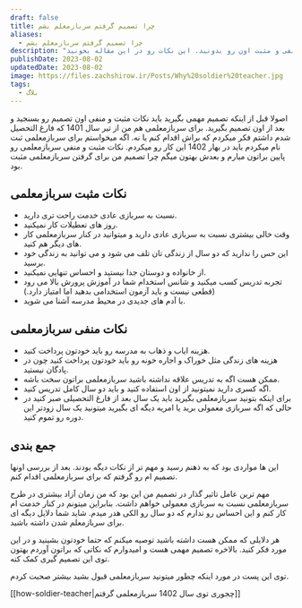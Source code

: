 ```yaml
---
draft: false
title: چرا تصمیم گرفتم سربازمعلم بشم
aliases:
  - چرا تصمیم گرفتم سربازمعلم بشم
description: "قبل از اینکه برای سربازمعلمی اقدام کنید باید نکات منفی و مثبت اون رو بدونید. این نکات رو در این مقاله بخونید. "
publishDate: 2023-08-02
updatedDate: 2023-08-02
image: https://files.zachshirow.ir/Posts/Why%20soldier%20teacher.jpg
tags:
  - بلاگ
---
```



اصولا قبل از اینکه تصمیم مهمی بگیرید باید نکات مثبت و منفی اون تصمیم رو بسنجید و بعد از اون تصمیم بگیرید. برای سربازمعلمی هم من از تیر سال 1401 که فارغ التحصیل شدم داشتم فکر میکردم که براش اقدام کنم یا نه. اگه میخواستم برای سربازمعلمی ثبت نام میکردم باید در بهار 1402 این کار رو میکردم. نکات مثبت و منفی سربازمعلمی رو پایین براتون میارم و بعدش بهتون میگم چرا تصمیم من برای گرفتن سربازمعلمی مثبت بود. 

## نکات مثبت سربازمعلمی
- نسبت به سربازی عادی خدمت راحت تری دارید. 
- روز های تعطیلات کار نمیکنید. 
- وقت خالی بیشتری نسبت به سربازی عادی دارید و میتوانید در کنار سربازمعلمی کار های دیگر هم کنید. 
- این حس را ندارید که دو سال از زندگی تان تلف می شود و می توانید به زندگی خود برسید. 
- از خانواده و دوستان جدا نیستید و احساس تنهایی نمیکنید. 
- تجربه تدریس کسب میکنید و شانس استخدام شما در آموزش پرورش بالا می رود (قطعی نیست و باید آزمون استخدامی بدهید اما امتیاز دارد.)
- با آدم های جدیدی در محیط مدرسه آشنا می شوید. 

## نکات منفی سربازمعلمی
- هزینه ایاب و ذهاب به مدرسه رو باید خودتون پرداخت کنید. 
- هزینه های زندگی مثل خوراک و اجاره خونه رو باید خودتون پرداخت کنید چون در پادگان نیستید. 
- ممکن هست اگه به تدریس علاقه نداشته باشید سربازمعلمی براتون سخت باشه. 
- اگه کسری دارید نمیتونید از اون استفاده کنید و باید دو سال کامل تدریس کنید. 
- برای اینکه بتونید سربازمعلمی بگیرید باید یک سال بعد از فارغ التحصیلی صبر کنید در حالی که اگه سربازی معمولی برید یا امریه دیگه ای بگیرید میتونید یک سال زودتر این دوره رو تموم کنید. 

## جمع بندی
این ها مواردی بود که به ذهنم رسید و مهم تر از نکات دیگه بودند. بعد از بررسی اونها تصمیم ام رو گرفتم که برای سربازمعلمی اقدام کنم. 

مهم ترین عامل تاثیر گذار در تصمیم من این بود که من زمان آزاد بیشتری در طرح سربازمعلمی نسبت به سربازی معمولی خواهم داشت. بنابراین میتونم در کنار خدمت ام کار کنم و این احساس رو ندارم که دو سال رو الکی هدر میدم. شاید شما دلایل دیگه ای برای سربازمعلم شدن داشته باشید. 

هر دلایلی که ممکن هست داشته باشید توصیه میکنم که حتما خودتون بشینید و در این مورد فکر کنید. بالاخره تصمیم مهمی هست و امیدوارم که نکاتی که براتون آوردم بهتون توی این تصمیم گیری کمک کنه.

توی این پست در مورد اینکه چطور میتونید سربازمعلمی قبول بشید بیشتر صحبت کردم. 

[[how-soldier-teacher|چجوری توی سال 1402 سربازمعلمی گرفتم]]

